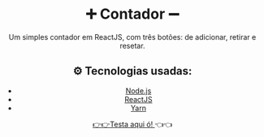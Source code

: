 <h1 align="center">➕ Contador ➖ </h1>

<p align="center">Um simples contador em ReactJS, com três botões: de adicionar, retirar e resetar.</p>


<h2 align="center">⚙️ Tecnologias usadas: </h2>
<ul align="center">
  <li><a href="https://nodejs.org/en/">Node.js</a></li>
  <li><a href="https://pt-br.reactjs.org/">ReactJS</a></li>
  <li><a href="https://classic.yarnpkg.com/en/docs/install/">Yarn</li>
</ul>

<p align="center">👉👉<a href="https://react-counter-one.vercel.app/">Testa aqui ó! </a>👈👈</p>

